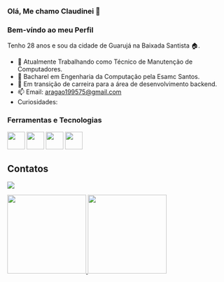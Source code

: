 ### Olá, Me chamo Claudinei 👋
### Bem-víndo ao meu Perfil

Tenho 28 anos e sou da cidade de Guarujá na Baixada Santista :house:.

- 🔭 Atualmente Trabalhando como Técnico de Manutenção de Computadores.
- :school: Bacharel em Engenharia da Computação pela Esamc Santos.
- 🌱 Em transição de carreira para a área de desenvolvimento backend. 
- 📫 Email: aragao199575@gmail.com
- Curiosidades: 

### Ferramentas e Tecnologias

<img src="https://cdn.jsdelivr.net/gh/devicons/devicon/icons/javascript/javascript-original.svg" width="40" height="40" /> <img src="https://cdn.jsdelivr.net/gh/devicons/devicon/icons/nodejs/nodejs-original.svg" width="40" height="40" /> <img src="https://cdn.jsdelivr.net/gh/devicons/devicon/icons/postgresql/postgresql-original-wordmark.svg" width="40" height="40" /> <img src="https://cdn.jsdelivr.net/gh/devicons/devicon/icons/typescript/typescript-original.svg" width="40" height="40" />

## Contatos

<a href="https://www.linkedin.com/in/claudinei-aragão-553011284" target="_blank"><img loading="lazy" src="https://img.shields.io/badge/-LinkedIn-%230077B5?style=for-the-badge&logo=linkedin&logoColor=white" target="_blank"></a>

<div>
<a href="https://github.com/ItsDinei">
<img loading="lazy" height="180em" src="https://github-readme-stats.vercel.app/api/top-langs/?username=ItsDinei&layout=compact&langs_count=7&theme=dracula"/> <img loading="lazy" height="180em" src="https://github-readme-stats.vercel.app/api?username=ItsDinei&show_icons=true&theme=dracula&include_all_commits=true&count_private=true"/>
</div>





